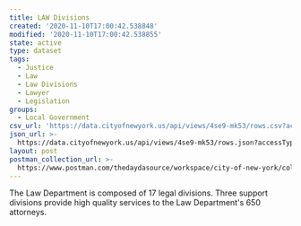 ```yaml
---
title: LAW Divisions
created: '2020-11-10T17:00:42.538848'
modified: '2020-11-10T17:00:42.538855'
state: active
type: dataset
tags:
  - Justice
  - Law
  - Law Divisions
  - Lawyer
  - Legislation
groups:
  - Local Government
csv_url: 'https://data.cityofnewyork.us/api/views/4se9-mk53/rows.csv?accessType=DOWNLOAD'
json_url: >-
  https://data.cityofnewyork.us/api/views/4se9-mk53/rows.json?accessType=DOWNLOAD
layout: post
postman_collection_url: >-
  https://www.postman.com/thedaydasource/workspace/city-of-new-york/collection/15909983-4881c0b5-524b-4141-96f7-f14376637c06
---
```

The Law Department is composed of 17 legal divisions. Three support divisions provide high quality services to the Law Department's 650 attorneys.
